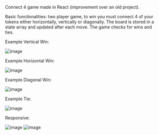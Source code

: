 Connect 4 game made in React (improvement over an old project).

Basic funcitonalities: two player game, to win you must connect 4 of your tokens either horizontally, vertically or diagonally. The board is stored in a state array and updated after each move. The game checks for wins and ties.

Example Vertical Win:

![image](https://user-images.githubusercontent.com/56058518/132451712-4947c5c0-e7b3-407e-8d7a-7eafe88a909f.png)

Example Horizontal Win:

![image](https://user-images.githubusercontent.com/56058518/132451332-223b0b13-afeb-4b29-9f00-e8285513cdc6.png)

Example Diagonal Win:

![image](https://user-images.githubusercontent.com/56058518/132451428-12d65758-ca5d-4151-9196-15793ec9c58a.png)

Example Tie:

![image](https://user-images.githubusercontent.com/56058518/132451933-90fc843d-58b7-465a-b9eb-8221ec88e797.png)

Responsive:

![image](https://user-images.githubusercontent.com/56058518/132451428-12d65758-ca5d-4151-9196-15793ec9c58a.png)  ![image](https://user-images.githubusercontent.com/56058518/132451746-af6abfd6-49ba-4525-b13d-81b22f219ba2.png)
